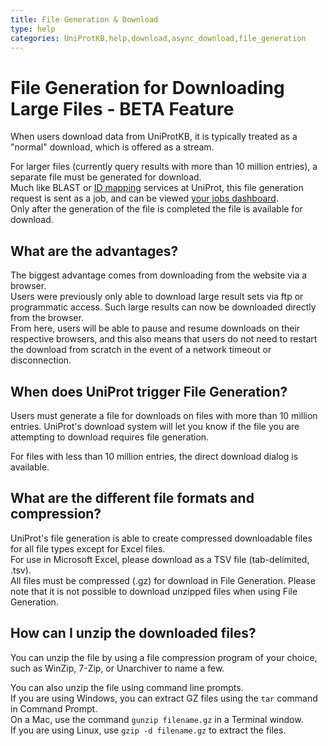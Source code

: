 ```yaml
---
title: File Generation & Download
type: help
categories: UniProtKB,help,download,async_download,file_generation
---
```


# File Generation for Downloading Large Files - BETA Feature 
When users download data from UniProtKB, it is typically treated as a "normal" download, which is offered as a stream.

For larger files (currently query results with more than 10 million entries), a separate file must be generated for download.  
Much like BLAST or [ID mapping](https://www.uniprot.org/help/id_mapping) services at UniProt, this file generation request is sent as a job, and can be viewed [your jobs dashboard](https://www.uniprot.org/tool-dashboard).  
Only after the generation of the file is completed the file is available for download.


## What are the advantages?
The biggest advantage comes from downloading from the website via a browser.  
Users were previously only able to download large result sets via ftp or programmatic access. Such large results can now be downloaded directly from the browser.  
From here, users will be able to pause and resume downloads on their respective browsers, and this also means that users do not need to restart the download from scratch in the event of a network timeout or disconnection.


## When does UniProt trigger File Generation?
Users must generate a file for downloads on files with more than 10 million entries. 
UniProt's download system will let you know if the file you are attempting to download requires file generation.

For files with less than 10 million entries, the direct download dialog is available.

## What are the different file formats and compression?
UniProt's file generation is able to create compressed downloadable files for all file types except for Excel files.  
For use in Microsoft Excel, please download as a TSV file (tab-delimited, .tsv).  
All files must be compressed (.gz) for download in File Generation. 
Please note that it is not possible to download unzipped files when using File Generation.

## How can I unzip the downloaded files?
You can unzip the file by using a file compression program of your choice, such as WinZip, 7-Zip, or Unarchiver to name a few.

You can also unzip the file using command line prompts.  
If you are using Windows, you can extract GZ files using the `tar` command in Command Prompt.  
On a Mac, use the command `gunzip filename.gz` in a Terminal window.  
If you are using Linux, use `gzip -d filename.gz` to extract the files.  
